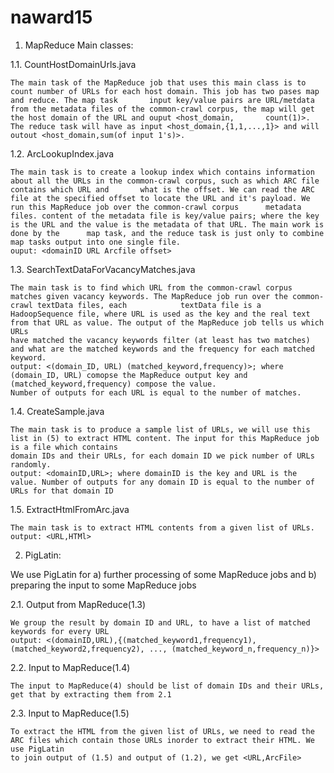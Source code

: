 naward15
========

1. MapReduce
Main classes:

1.1. CountHostDomainUrls.java

	The main task of the MapReduce job that uses this main class is to count number of URLs for each host domain. This job has two pases map and reduce. The map task 		input key/value pairs are URL/metdata from the metadata files of the common-crawl corpus, the map will get the host domain of the URL and ouput <host_domain, 		count(1)>. The reduce task will have as input <host_domain,{1,1,...,1}> and will outout <host_domain,sum(of input 1's)>.
	

1.2. ArcLookupIndex.java

	The main task is to create a lookup index which contains information about all the URLs in the common-crawl corpus, such as which ARC file contains which URL and  		what is the offset. We can read the ARC file at the specified offset to locate the URL and it's payload. We run this MapReduce job over the common-crawl corpus  	 metadata files. content of the metadata file is key/value pairs; where the key is the URL and the value is the metadata of that URL. The main work is done by the 		map task, and the reduce task is just only to combine map tasks output into one single file.
	ouput: <domainID URL Arcfile offset> 


1.3. SearchTextDataForVacancyMatches.java

	The main task is to find which URL from the common-crawl corpus matches given vacancy keywords. The MapReduce job run over the common-crawl textData files, each    		textData file is a HadoopSequence file, where URL is used as the key and the real text from that URL as value. The output of the MapReduce job tells us which URLs 
	have matched the vacancy keywords filter (at least has two matches) and what are the matched keywords and the frequency for each matched keyword. 
	output: <(domain_ID, URL) (matched_keyword,frequency)>; where (domain_ID, URL) comopse the MapReduce output key and (matched_keyword,frequency) compose the value. 
	Number of outputs for each URL is equal to the number of matches.



1.4. CreateSample.java

	The main task is to produce a sample list of URLs, we will use this list in (5) to extract HTML content. The input for this MapReduce job is a file which contains
	domain IDs and their URLs, for each domain ID we pick number of URLs randomly. 
	output: <domainID,URL>; where domainID is the key and URL is the value. Number of outputs for any domain ID is equal to the number of URLs for that domain ID

1.5. ExtractHtmlFromArc.java

	The main task is to extract HTML contents from a given list of URLs. 
	output: <URL,HTMl>

2. PigLatin:

We use PigLatin for 
a) further processing of some MapReduce jobs and 
b) preparing the input to some MapReduce jobs

2.1. Output from MapReduce(1.3)
	
	We group the result by domain ID and URL, to have a list of matched keywords for every URL
	output: <(domainID,URL),{(matched_keyword1,frequency1), (matched_keyword2,frequency2), ..., (matched_keyword_n,frequency_n)}>

2.2. Input to MapReduce(1.4)

	The input to MapReduce(4) should be list of domain IDs and their URLs, get that by extracting them from 2.1

2.3. Input to MapReduce(1.5)

	To extract the HTML from the given list of URLs, we need to read the ARC files which contain those URLs inorder to extract their HTML. We use PigLatin 
 	to join output of (1.5) and output of (1.2), we get <URL,ArcFile>
